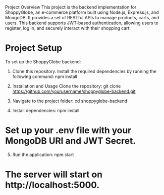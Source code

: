Project Overview
This project is the backend implementation for ShoppyGlobe, an e-commerce platform built using Node.js, Express.js, and MongoDB. It provides a set of RESTful APIs to manage products, carts, and users. This backend supports JWT-based authentication, allowing users to register, log in, and securely interact with their shopping cart.
# Project Setup
 To set up the ShoppyGlobe backend:

1. Clone this repository.
Install the required dependencies by running the following command:
    npm install

2. Installation and Usage
Clone the repository:
   git clone https://github.com/yourusername/shoppyglobe-backend.git

3. Navigate to the project folder:
   cd shoppyglobe-backend

4. Install dependencies:
   npm install

# Set up your .env file with your MongoDB URI and JWT Secret.

5. Run the application:
   npm start


#  The server will start on http://localhost:5000.



